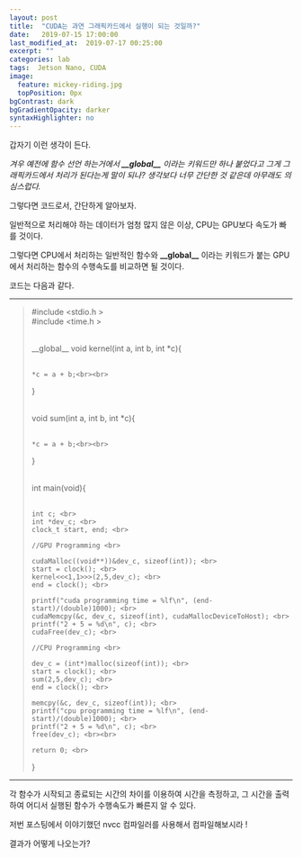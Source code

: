 ```yaml
---
layout: post
title:  "CUDA는 과연 그래픽카드에서 실행이 되는 것일까?"
date:   2019-07-15 17:00:00
last_modified_at:  2019-07-17 00:25:00
excerpt: ""
categories: lab
tags:  Jetson Nano, CUDA
image:
  feature: mickey-riding.jpg
  topPosition: 0px
bgContrast: dark
bgGradientOpacity: darker
syntaxHighlighter: no
---
```


갑자기 이런 생각이 든다.

_겨우 예전에 함수 선언 하는거에서 __&#95;&#95;global&#95;&#95;__ 이라는 키워드만 하나 붙었다고
그게 그래픽카드에서 처리가 된다는게 말이 되나? 생각보다 너무 간단한 것 같은데 아무래도 의심스럽다._

그렇다면 코드로서, 간단하게 알아보자.

일반적으로 처리해야 하는 데이터가 엄청 많지 않은 이상, CPU는 GPU보다 속도가 빠를 것이다.

그렇다면 CPU에서 처리하는 일반적인 함수와 __&#95;&#95;global&#95;&#95;__ 이라는 키워드가 붙는 GPU에서 처리하는 함수의 수행속도를 비교하면 될 것이다.

코드는 다음과 같다.

* * *

<blockquote class="u--startsWithDoubleQuote">
#include  &#60;stdio.h &#62;<br>
#include  &#60;time.h &#62;<br><br>

&#95;&#95;global__ void kernel(int a, int b, int *c){<br><br>

    *c = a + b;<br><br>

}<br><br>

void sum(int a, int b, int *c){<br><br>

    *c = a + b;<br><br>

}<br><br>

int main(void){<br><br>

    int c; <br>
    int *dev_c; <br>
    clock_t start, end; <br>

    //GPU Programming <br>

    cudaMalloc((void**))&dev_c, sizeof(int)); <br>
    start = clock(); <br>
    kernel<<<1,1>>>(2,5,dev_c); <br>
    end = clock(); <br>

    printf("cuda programming time = %lf\n", (end-start)/(double)1000); <br>
    cudaMemcpy(&c, dev_c, sizeof(int), cudaMallocDeviceToHost); <br>
    printf("2 + 5 = %d\n", c); <br>
    cudaFree(dev_c); <br>

    //CPU Programming <br>

    dev_c = (int*)malloc(sizeof(int)); <br>
    start = clock(); <br>
    sum(2,5,dev_c); <br>
    end = clock(); <br>

    memcpy(&c, dev_c, sizeof(int)); <br>
    printf("cpu programming time = %lf\n", (end-start)/(double)1000); <br>
    printf("2 + 5 = %d\n", c); <br>
    free(dev_c); <br><br>

    return 0; <br>
}<br>
</blockquote>

* * *

각 함수가 시작되고 종료되는 시간의 차이를 이용하여 시간을 측정하고, 그 시간을 출력하여 어디서 실행된 함수가 수행속도가 빠른지 알 수 있다.

저번 포스팅에서 이야기했던 nvcc 컴파일러를 사용해서 컴파일해보시라 !

결과가 어떻게 나오는가?
